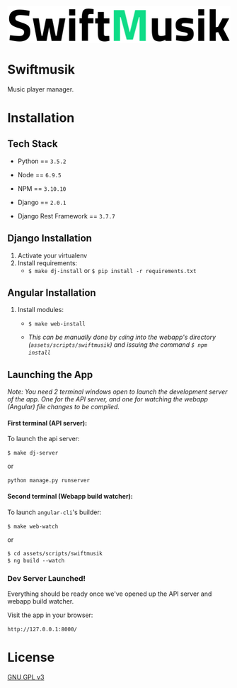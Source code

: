 ![SwiftMusik](./docs/img/logo.png "SwiftMusik")

# Swiftmusik

Music player manager.

# Installation

## Tech Stack

- Python == `3.5.2`
- Node == `6.9.5`
- NPM == `3.10.10`

- Django == `2.0.1`
- Django Rest Framework == `3.7.7`

## Django Installation

1. Activate your virtualenv
2. Install requirements:
    - `$ make dj-install` or `$ pip install -r requirements.txt`

## Angular Installation

1. Install modules:
    - `$ make web-install`

    - *This can be manually done by `cd`ing into the webapp's directory (`assets/scripts/swiftmusik`) and issuing the command `$ npm install`*

## Launching the App

*Note: You need 2 terminal windows open to launch the development server of the app. One for the API server, and one for watching the webapp (Angular) file changes to be compiled.*

#### First terminal (API server):

To launch the api server:

`$ make dj-server`

or

`python manage.py runserver`

#### Second terminal (Webapp build watcher):

To launch `angular-cli`'s builder:

`$ make web-watch`

or

```
$ cd assets/scripts/swiftmusik
$ ng build --watch
```

### Dev Server Launched!

Everything should be ready once we've opened up the API server and webapp build watcher.

Visit the app in your browser:

`http://127.0.0.1:8000/`

# License

[GNU GPL v3](./LICENSE)
